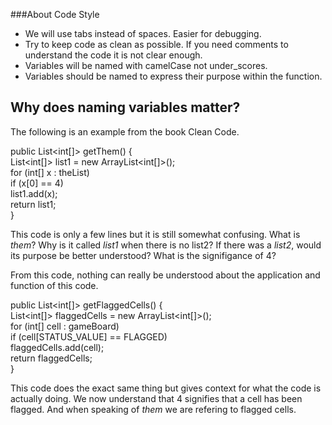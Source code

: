 ###About Code Style
 - We will use tabs instead of spaces. Easier for debugging.
 - Try to keep code as clean as possible. If you need comments to understand the code it is not clear enough.
 - Variables will be named with camelCase not under_scores.
 - Variables should be named to express their purpose within the function.
 
 ## Why does naming variables matter?
 The following is an example from the book Clean Code.
 
 public List<int[]> getThem() {<br>
 List<int[]> list1 = new ArrayList<int[]>();<br>
 for (int[] x : theList)<br>
      if (x[0] == 4)<br>
        list1.add(x);<br>
    return list1;<br>
 }<br>
 
 This code is only a few lines but it is still somewhat confusing. What is *them*? Why is it called *list1* when there is no list2? If there was a *list2*, would its purpose be better understood? What is the signifigance of 4? 
 
 From this code, nothing can really be understood about the application and function of this code.
 
 public List<int[]> getFlaggedCells() {<br>
    List<int[]> flaggedCells = new ArrayList<int[]>();<br>
      for (int[] cell : gameBoard)<br>
      if (cell[STATUS_VALUE] == FLAGGED)<br>
        flaggedCells.add(cell);<br>
    return flaggedCells;<br>
 }<br>
 
 This code does the exact same thing but gives context for what the code is actually doing. We now understand that 4 signifies that a cell has been flagged. And when speaking of *them* we are refering to flagged cells.
 
 
